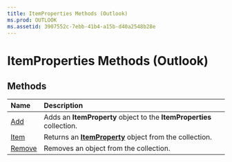 ```yaml
---
title: ItemProperties Methods (Outlook)
ms.prod: OUTLOOK
ms.assetid: 3907552c-7ebb-41b4-a15b-d40a2548b28e
---
```



# ItemProperties Methods (Outlook)

## Methods



|**Name**|**Description**|
|:-----|:-----|
|[Add](itemproperties-add-method-outlook.md)|Adds an  **ItemProperty** object to the **ItemProperties** collection.|
|[Item](itemproperties-item-method-outlook.md)|Returns an  **[ItemProperty](itemproperty-object-outlook.md)** object from the collection.|
|[Remove](itemproperties-remove-method-outlook.md)|Removes an object from the collection.|

